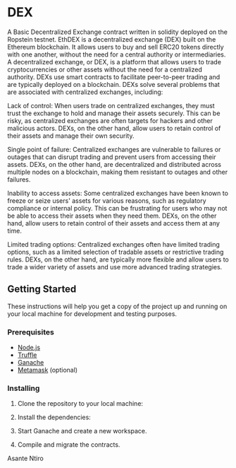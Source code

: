 # DEX
A Basic Decentralized Exchange contract written in solidity deployed on the Ropstein testnet.
EthDEX is a decentralized exchange (DEX) built on the Ethereum blockchain. It allows users to buy and sell ERC20 tokens directly with one another, without the need for a central authority or intermediaries.
A decentralized exchange, or DEX, is a platform that allows users to trade cryptocurrencies or other assets without the need for a centralized authority. DEXs use smart contracts to facilitate peer-to-peer trading and are typically deployed on a blockchain.
DEXs solve several problems that are associated with centralized exchanges, including:

Lack of control: When users trade on centralized exchanges, they must trust the exchange to hold and manage their assets securely. This can be risky, as centralized exchanges are often targets for hackers and other malicious actors. DEXs, on the other hand, allow users to retain control of their assets and manage their own security.

Single point of failure: Centralized exchanges are vulnerable to failures or outages that can disrupt trading and prevent users from accessing their assets. DEXs, on the other hand, are decentralized and distributed across multiple nodes on a blockchain, making them resistant to outages and other failures.

Inability to access assets: Some centralized exchanges have been known to freeze or seize users' assets for various reasons, such as regulatory compliance or internal policy. This can be frustrating for users who may not be able to access their assets when they need them. DEXs, on the other hand, allow users to retain control of their assets and access them at any time.

Limited trading options: Centralized exchanges often have limited trading options, such as a limited selection of tradable assets or restrictive trading rules. DEXs, on the other hand, are typically more flexible and allow users to trade a wider variety of assets and use more advanced trading strategies.

## Getting Started

These instructions will help you get a copy of the project up and running on your local machine for development and testing purposes.

### Prerequisites

- [Node.js](https://nodejs.org/)
- [Truffle](https://www.trufflesuite.com/)
- [Ganache](https://www.trufflesuite.com/ganache)
- [Metamask](https://metamask.io/) (optional)

### Installing

1. Clone the repository to your local machine:

2. Install the dependencies:

3. Start Ganache and create a new workspace.

4. Compile and migrate the contracts.



Asante Ntiro
